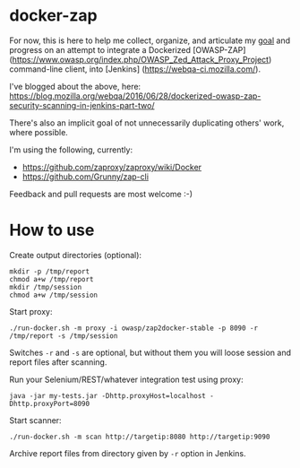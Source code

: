 # docker-zap

For now, this is here to help me collect, organize, and articulate my [goal](https://wiki.mozilla.org/QA/Execution/Web_Testing/Goals/2016/Q2#Stephen) and progress on an attempt to integrate a Dockerized [OWASP-ZAP] (https://www.owasp.org/index.php/OWASP_Zed_Attack_Proxy_Project) command-line client, into [Jenkins] (https://webqa-ci.mozilla.com/).

I've blogged about the above, here: https://blog.mozilla.org/webqa/2016/06/28/dockerized-owasp-zap-security-scanning-in-jenkins-part-two/

There's also an implicit goal of not unnecessarily duplicating others' work, where possible.

I'm using the following, currently:
* https://github.com/zaproxy/zaproxy/wiki/Docker
* https://github.com/Grunny/zap-cli

Feedback and pull requests are most welcome :-)

# How to use

Create output directories (optional):

```
mkdir -p /tmp/report
chmod a+w /tmp/report
mkdir /tmp/session
chmod a+w /tmp/session
```

Start proxy:

```
./run-docker.sh -m proxy -i owasp/zap2docker-stable -p 8090 -r /tmp/report -s /tmp/session
```

Switches `-r` and `-s` are optional, but without them you will loose session and report files after scanning.

Run your Selenium/REST/whatever integration test using proxy:

```
java -jar my-tests.jar -Dhttp.proxyHost=localhost -Dhttp.proxyPort=8090 
```
Start scanner:

```
./run-docker.sh -m scan http://targetip:8080 http://targetip:9090
```

Archive report files from directory given by `-r` option in Jenkins.

